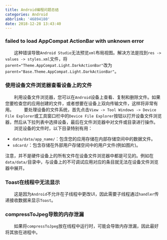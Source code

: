 ```yaml
---
title: Android编程问题总结
categories: Android
abbrlink: '46894180'
date: 2018-12-28 13:43:40
---
```

### failed to load AppCompat ActionBar with unknown error

&emsp;&emsp;这种错误导致`Android Studio`无法预览`xml`布局视图。解决方法是找到`res -> values -> styles.xml`文件，将`parent="Theme.AppCompat.Light.DarkActionBar"`改为`parent="Base.Theme.AppCompat.Light.DarkActionBar"`。

### 使用设备文件浏览器查看设备上的文件

&emsp;&emsp;利用设备文件浏览器，您可以在`Android`设备上查看、复制和删除文件。如果您要检查您的应用创建的文件，或者想要在设备上双向传输文件，这样将非常有用。
&emsp;&emsp;要处理设备的文件系统，首先点击`View -> Tool Windows -> Device File Explorer`或工具窗口栏中的`Device File Explorer`按钮以打开设备文件浏览器，然后从下拉列表中选择设备，最后在文件浏览器中对文件或目录进行操作。
&emsp;&emsp;浏览设备的文件时，以下目录特别有用：

- `data/data/app_name/`：包含您的应用存储在内部存储空间中的数据文件。
- `sdcard/`：包含存储在外部用户存储空间中的用户文件(例如图片)。

注意，并不是硬件设备上的所有文件在设备文件浏览器中都是可见的。例如在`data/data/`目录中，与设备上的不可调试应用对应的条目就无法在设备文件浏览器中展开。

### Toast在线程中无法显示

&emsp;&emsp;这是因为`Android`不允许在子线程中更改UI，因此需要子线程通过`handler`传递接收数据来显示`Toast`。

### compressToJpeg导致的内存泄漏

&emsp;&emsp;如果将`compressToJpeg`放在线程中运行时，可能会导致内存泄漏，因此最好将其放在进程中。